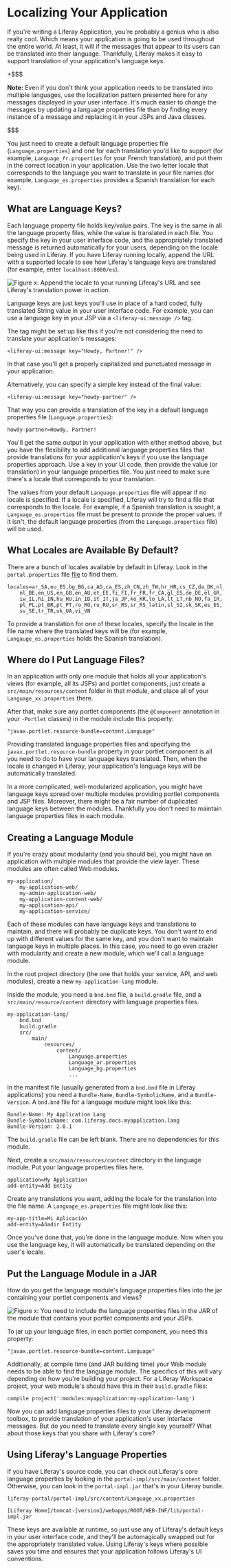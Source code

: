 # Localizing Your Application

If you're writing a Liferay Application, you're probably a genius who is also
really cool. Which means your application is going to be used throughout the
entire world. At least, it will if the messages that appear to its users can be
translated into their language. Thankfully, Liferay makes it easy to support
translation of your application's language keys.

+$$$

**Note:** Even if you don't think your application needs to be translated into
multiple languages, use the localization pattern presented here for any messages
displayed in your user interface. It's much easier to change the messages by
updating a language properties file than by finding every instance of a message
and replacing it in your JSPs and Java classes.

$$$

You just need to create a default language properties file
(`Language.properties`) and one for each translation you'd like to support (for
example, `Language_fr.properties` for your French translation), and put them in
the correct location in your application. Use the two letter locale that
corresponds to the language you want to translate in your file names (for example,
`Language_es.properties` provides a Spanish translation for each key).

<!-- Discuss adding a new locale? -->

## What are Language Keys?

Each language property file holds key/value pairs. The key is the same in all
the language property files, while the value is translated in each file. You
specify the key in your user interface code, and the appropriately translated
message is returned automatically for your users, depending on the locale being
used in Liferay. If you have Liferay running locally, append the URL with a
supported locale to see how Liferay's language keys are translated (for example,
enter `localhost:8080/es`).

![Figure x: Append the locale to your running Liferay's URL and see Liferay's translation power in action.](../images/locale-message-spain.png)

Language keys are just keys you'll use in place of a hard coded, fully
translated String value in your user interface code. For example, you can use a
language key in your JSP via a `<liferay-ui:message />` tag. 

The tag might be set up like this if you're not considering the need to
translate your application's messages:

    <liferay-ui:message key="Howdy, Partner!" />

In that case you'll get a properly capitalized and punctuated message in your
application.

Alternatively, you can specify a simple key instead of the final value:

    <liferay-ui:message key="howdy-partner" />

That way you can provide a translation of the key in a default language
properties file (`Language.properties`):

    howdy-partner=Howdy, Partner!

You'll get the same output in your application with either method above, but you
have the flexibility to add additional language properties files that provide
translations for your application's keys if you use the language properties
approach. Use a key in your UI code, then provide the value (or translation) in
your language properties file. You just need to make sure there's a locale that
corresponds to your translation.

The values from your default `Language.properties` file will appear if no locale
is specified. If a locale is specified, Liferay will try to find a file that
corresponds to the locale. For example, if a Spanish translation is sought, a
`Language_es.properties` file must be present to provide the proper values. If
it isn't, the default language properties (from the `Language.properties` file)
will be used.

## What Locales are Available By Default?

There are a bunch of locales available by default in Liferay. Look in the
`portal.properties` file
[file](https://docs.liferay.com/portal/7.0/propertiesdoc/portal.properties.html#Languages%20and%20Time%20Zones)
to find them.

    locales=ar_SA,eu_ES,bg_BG,ca_AD,ca_ES,zh_CN,zh_TW,hr_HR,cs_CZ,da_DK,nl_NL,
        nl_BE,en_US,en_GB,en_AU,et_EE,fi_FI,fr_FR,fr_CA,gl_ES,de_DE,el_GR,
        iw_IL,hi_IN,hu_HU,in_ID,it_IT,ja_JP,ko_KR,lo_LA,lt_LT,nb_NO,fa_IR,
        pl_PL,pt_BR,pt_PT,ro_RO,ru_RU,sr_RS,sr_RS_latin,sl_SI,sk_SK,es_ES,
        sv_SE,tr_TR,uk_UA,vi_VN

To provide a translation for one of these locales, specify the locale in the
file name where the translated keys will be (for example,
`Langauge_es.properties` holds the Spanish translation).

## Where do I Put Language Files?

In an application with only one module that holds all your application's views
(for example, all its JSPs) and portlet components, just create a
`src/main/resources/content` folder in that module, and place all of your
`Language_xx.properties` there.

After that, make sure any portlet components (the `@Component` annotation
in your `-Portlet` classes) in the module include this property:

    "javax.portlet.resource-bundle=content.Language"

Providing translated language properties files and specifying the
`javax.portlet.resource-bundle` property in your portlet component is all you
need to do to have your language keys translated. Then, when the locale is
changed in Liferay, your application's language keys will be automatically
translated.

In a more complicated, well-modularized application, you might have language
keys spread over multiple modules providing portlet components and JSP files.
Moreover, there might be a fair number of duplicated language keys between the
modules. Thankfully you don't need to maintain language properties files in each
module.

## Creating a Language Module

If you're crazy about modularity (and you should be), you might have an
application with multiple modules that provide the view layer. These modules are
often called Web modules.

    my-application/
        my-application-web/
        my-admin-application-web/
        my-application-content-web/
        my-application-api/
        my-application-service/

Each of these modules can have language keys and translations to maintain, and
there will probably be duplicate keys. You don't want to end up with different
values for the same key, and you don't want to maintain language keys in multiple
places. In this case, you need to go even crazier with modularity and create a
new module, which we'll call a language module.

In the root project directory (the one that holds your service, API, and web
modules), create a new `my-application-lang` module.

Inside the module, you need a `bnd.bnd` file, a `build.gradle` file, and a
`src/main/resource/content` directory with language properties files.

    my-application-lang/
        bnd.bnd
        build.gradle
        src/
            main/
                resources/
                    content/
                        Language.properties
                        Language_ar.properties
                        Language_bg.properties
                        ...


In the manifest file (usually generated from a `bnd.bnd` file in Liferay
applications) you need a `Bundle-Name`, `Bundle-SymbolicName`, and a
`Bundle-Version`. A `bnd.bnd` file for a language module might look like this:

    Bundle-Name: My Application Lang
    Bundle-SymbolicName: com.liferay.docs.myapplication.lang
    Bundle-Version: 2.0.1

The `build.gradle` file can be left blank. There are no dependencies for this
module.

Next, create a `src/main/resources/content` directory in the language module.
Put your language properties files here.

    application=My Application
    add-entity=Add Entity

Create any translations you want, adding the locale for the translation into the
file name. A `Language_es.properties` file might look like this:

    my-app-title=Mi Aplicación
    add-entity=Añadir Entity

Once you've done that, you're done in the language module. Now when you use the
language key, it will automatically be translated depending on the user's locale.

## Put the Language Module in a JAR

How do you get the language module's language properties files into the jar
containing your portlet components and views? 

![Figure x: You need to include the language properties files in the JAR of the module that contains your portlet components and your JSPs.](../images/web-jar-localized.png)
<!-- I worked with this open clip art:
https://openclipart.org/detail/177364/empty-glass-jar -->

To jar up your language files, in each portlet component, you need this
property:

    "javax.portlet.resource-bundle=content.Language"

Additionally, at compile time (and JAR building time) your Web module needs to
be able to find the language module. The specifics of this will vary depending
on how you're building your project. For a Liferay Workspace project, your web
module's should have this in their `build.gradle` files:

    compile project(':modules:myapplication:my-application-lang')

Now you can add language properties files to your Liferay development toolbox,
to provide translation of your application's user interface messages. But do you
need to translate every single key yourself? What about those keys that you
share with Liferay's core? 

## Using Liferay's Language Properties

If you have Liferay's source code, you can check out
Liferay's core language properties by looking in the `portal-impl/src/main/content`
folder. Otherwise, you can look in the `portal-impl.jar` that's in your Liferay
bundle.

    liferay-portal/portal-impl/src/content/Language_xx.properties

    [Liferay Home]/tomcat-[version]/webapps/ROOT/WEB-INF/lib/portal-impl.jar

These keys are available at runtime, so just use any of Liferay's default keys
in your user interface code, and they'll be automagically swapped out for the
appropriately translated value. Using Liferay's keys where possible saves you
time and ensures that your application follows Liferay's UI conventions.
